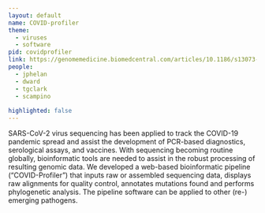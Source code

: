 ```yaml
---
layout: default
name: COVID-profiler
theme: 
  - viruses
  - software
pid: covidprofiler
link: https://genomemedicine.biomedcentral.com/articles/10.1186/s13073-020-00822-6
people:
  - jphelan
  - dward
  - tgclark
  - scampino
  
highlighted: false
---
```


SARS-CoV-2 virus sequencing has been applied to track the COVID-19 pandemic spread and assist the development of PCR-based diagnostics, serological assays, and vaccines. With sequencing becoming routine globally, bioinformatic tools are needed to assist in the robust processing of resulting genomic data. We developed a web-based bioinformatic pipeline (“COVID-Profiler”) that inputs raw or assembled sequencing data, displays raw alignments for quality control, annotates mutations found and performs phylogenetic analysis. The pipeline software can be applied to other (re-) emerging pathogens.